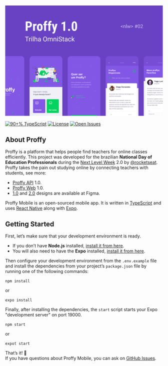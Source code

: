 <!-- Cover -->
[![Cover](./.github/assets/capa.svg)](https://nextlevelweek.com)

<!-- Badges -->
[![90+% TypeScript](https://img.shields.io/github/languages/top/guiribmedeiros/proffy-mobile?style=for-the-badge)](https://github.com/guiribmedeiros/proffy-mobile/search?l=typescript)
[![License](https://img.shields.io/github/license/guiribmedeiros/proffy-mobile?style=for-the-badge)](./LICENSE.md)
[![Open Issues](https://img.shields.io/github/issues/guiribmedeiros/proffy-mobile?style=for-the-badge)](https://github.com/guiribmedeiros/proffy-mobile/issues)

## About Proffy

Proffy is a platform that helps people find teachers for online classes efficiently. This project was developed for the brazilian **National Day of Education Professionals** during the [Next Level Week](https://nextlevelweek.com) 2.0 by [@rocketseat](https://github.com/rocketseat). Proffy takes the pain out studying online by connecting teachers with students, see more:

- [Proffy API](https://github.com/guiribmedeiros/proffy-api) 1.0.
- [Proffy Web](https://github.com/guiribmedeiros/proffy-web) 1.0.
- [1.0](https://www.figma.com/file/dPSpGa54UZ8gZGYqb50X7B/Proffy-Mobile) and [2.0](https://www.figma.com/file/Cx5iSMoD0E3BwUVWcDgLiG/Proffy-Mobile-2.0) designs are available at Figma.

Proffy Mobile is an open-sourced mobile app. It is written in [TypeScript](http://www.typescriptlang.org) and
uses [React Native](https://reactnative.dev/) along with [Expo](https://expo.io/).

## Getting Started

First, let’s make sure that your development environment is ready.

- If you don’t have **Node.js** installed, [install it from here](https://nodejs.org/).
- You will also need to have the **Expo** installed, [install it from here](https://expo.io/).

Then configure your development environment from the `.env.example` file and install the dependencies from your project’s `package.json` file by running one of the following commands:

```
npm install
```

or

```
expo install
```

Finally, after installing the dependencies, the `start` script starts your Expo "development server" on port 19000.

```
npm start
```

or

```
expot start
```

That’s it! :rocket:  
If you have questions about Proffy Mobile, you can ask on [GitHub Issues](https://github.com/guiribmedeiros/proffy-mobile/issues).
